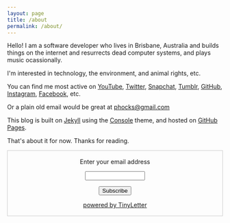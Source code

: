 ```yaml
---
layout: page
title: /about
permalink: /about/
---
```


Hello! I am a software developer who lives in Brisbane, Australia and builds things on the internet and resurrects dead computer systems, and plays music ocassionally.

I'm interested in technology, the environment, and animal rights, etc.

You can find me most active on [YouTube](https://www.youtube.com/channel/UCdFaHY7gBbp9m9xGF0mwqFg), [Twitter](https://twitter.com/phocks), [Snapchat](https://www.snapchat.com/add/phocksx), [Tumblr](http://phocks.tumblr.com), [GitHub](https://github.com/phocks), [Instagram](http://instagram.com/phocks), [Facebook](https://facebook.com/phocks), etc.

Or a plain old email would be great at [phocks@gmail.com](mailto:phocks@gmail.com)

This blog is built on [Jekyll](http://jekyllrb.com/) using the [Console](https://github.com/b2a3e8/jekyll-theme-console) theme, and hosted on [GitHub Pages](https://pages.github.com/).

That's about it for now. Thanks for reading.

 <form style="border:1px solid #ccc;padding:3px;text-align:center;" action="https://tinyletter.com/phocks" method="post" target="popupwindow" onsubmit="window.open('https://tinyletter.com/phocks', 'popupwindow', 'scrollbars=yes,width=800,height=600');return true"><p><label for="tlemail">Enter your email address</label></p><p><input type="text" style="width:140px" name="email" id="tlemail" /></p><input type="hidden" value="1" name="embed"/><input type="submit" value="Subscribe" /><p><a href="https://tinyletter.com" target="_blank">powered by TinyLetter</a></p></form>
         